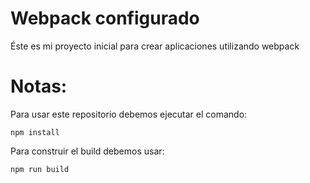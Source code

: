 # Webpack configurado

Éste es mi proyecto inicial para crear aplicaciones utilizando webpack

# Notas:

Para usar este repositorio debemos ejecutar el comando:

```
npm install
```

Para construir el build debemos usar:

```
npm run build
```